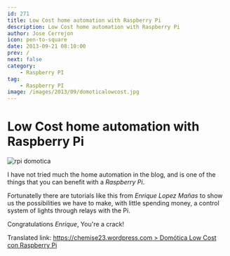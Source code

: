 ```yaml
---
id: 271
title: Low Cost home automation with Raspberry Pi
description: Low Cost home automation with Raspberry Pi
author: Jose Cerrejon
icon: pen-to-square
date: 2013-09-21 08:10:00
prev: /
next: false
category:
    - Raspberry PI
tag:
    - Raspberry PI
image: /images/2013/09/domoticalowcost.jpg
---
```


# Low Cost home automation with Raspberry Pi

![rpi domotica](/images/2013/09/domoticalowcost.jpg)

I have not tried much the home automation in the blog, and is one of the things that you can benefit with a _Raspberry Pi_.

Fortunatelly there are tutorials like this from _Enrique Lopez Ma&ntilde;as_ to show us the possibilities we have to make, with little spending money, a control system of lights through relays with the Pi.

Congratulations _Enrique_, You're a crack!

Translated link: [https://chemise23.wordpress.com > Dom&oacute;tica Low Cost con Raspberry Pi](https://translate.google.com/translate?sl=es&tl=en&js=n&prev=_t&hl=es&ie=UTF-8&u=http%3A%2F%2Fchemise23.wordpress.com%2F2013%2F09%2F19%2Fdomotica-con-raspberry%2F)
